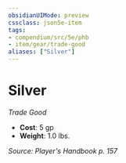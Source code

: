 ```yaml
---
obsidianUIMode: preview
cssclass: json5e-item
tags:
- compendium/src/5e/phb
- item/gear/trade-good
aliases: ["Silver"]
---
```

# Silver
*Trade Good*  

- **Cost**: 5 gp
- **Weight**: 1.0 lbs.

*Source: Player's Handbook p. 157*